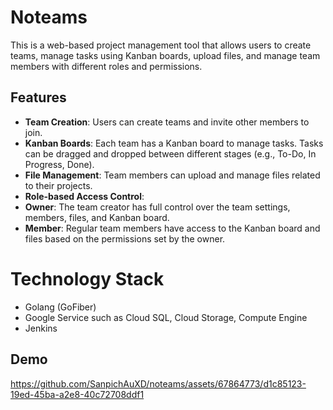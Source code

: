 # Noteams

This is a web-based project management tool that allows users to create teams, manage tasks using Kanban boards, upload files, and manage team members with different roles and permissions.

## Features

- **Team Creation**: Users can create teams and invite other members to join.
- **Kanban Boards**: Each team has a Kanban board to manage tasks. Tasks can be dragged and dropped between different stages (e.g., To-Do, In Progress, Done).
- **File Management**: Team members can upload and manage files related to their projects.
- **Role-based Access Control**:
 - **Owner**: The team creator has full control over the team settings, members, files, and Kanban board.
 - **Member**: Regular team members have access to the Kanban board and files based on the permissions set by the owner.

# Technology Stack
- Golang (GoFiber)
- Google Service such as Cloud SQL, Cloud Storage, Compute Engine
- Jenkins

## Demo
https://github.com/SanpichAuXD/noteams/assets/67864773/d1c85123-19ed-45ba-a2e8-40c72708ddf1




